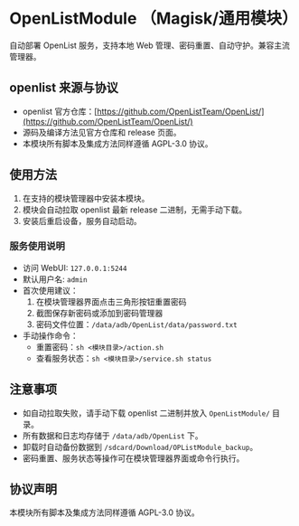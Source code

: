 # OpenListModule （Magisk/通用模块）

自动部署 OpenList 服务，支持本地 Web 管理、密码重置、自动守护。兼容主流管理器。

## openlist 来源与协议

- openlist 官方仓库：[https://github.com/OpenListTeam/OpenList/](https://github.com/OpenListTeam/OpenList/)
- 源码及编译方法见官方仓库和 release 页面。
- 本模块所有脚本及集成方法同样遵循 AGPL-3.0 协议。

## 使用方法

1. 在支持的模块管理器中安装本模块。
2. 模块会自动拉取 openlist 最新 release 二进制，无需手动下载。
3. 安装后重启设备，服务自动启动。

### 服务使用说明

- 访问 WebUI: `127.0.0.1:5244`
- 默认用户名: `admin`
- 首次使用建议：
  1. 在模块管理器界面点击三角形按钮重置密码
  2. 截图保存新密码或添加到密码管理器
  3. 密码文件位置：`/data/adb/OpenList/data/password.txt`
- 手动操作命令：
  - 重置密码：`sh <模块目录>/action.sh`
  - 查看服务状态：`sh <模块目录>/service.sh status`

## 注意事项

- 如自动拉取失败，请手动下载 openlist 二进制并放入 `OpenListModule/` 目录。
- 所有数据和日志均存储于 `/data/adb/OpenList` 下。
- 卸载时自动备份数据到 `/sdcard/Download/OPListModule_backup`。
- 密码重置、服务状态等操作可在模块管理器界面或命令行执行。

## 协议声明

本模块所有脚本及集成方法同样遵循 AGPL-3.0 协议。
